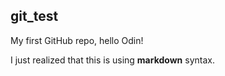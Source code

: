 ## git_test
My first GitHub repo, hello Odin!

I just realized that this is using **markdown** syntax.